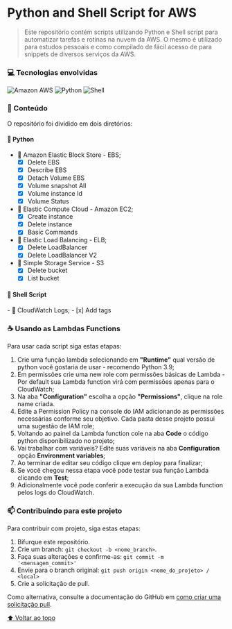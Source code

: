 <h1 id='title'> Python and Shell Script for AWS </h1>

> Este repositório contém scripts utilizando Python e Shell script para automatizar tarefas e rotinas na nuvem da AWS. O mesmo é utilizado para estudos pessoais e como compilado de fácil acesso de para snippets de diversos serviços da AWS.
 
<h3>💻 Tecnologias envolvidas</h3>

![Amazon AWS](https://img.shields.io/badge/Amazon_AWS-232F3E?style=for-the-badge&logo=amazon-aws&logoColor=white)
![Python](https://img.shields.io/badge/Python-3776AB?style=for-the-badge&logo=python&logoColor=white)
![Shell](https://img.shields.io/badge/Shell_Script-121011?style=for-the-badge&logo=gnu-bash&logoColor=white)


<h3> 📁 Conteúdo</h3>
O repositório foi dividido em dois diretórios:

<h4> 🐍 Python</h4>


- 📁 Amazon Elastic Block Store - EBS;
   - [x] Delete EBS
   - [x] Describe EBS
   - [x] Detach Volume EBS
   - [x] Volume snapshot All
   - [x] Volume instance Id
   - [x] Volume Status

- 📁 Elastic Compute Cloud - Amazon EC2; 
   - [x] Create instance
   - [x] Delete instance
   - [x] Basic Commands
- 📁 Elastic Load Balancing - ELB;
  - [x] Delete LoadBalancer
  - [x] Delete LoadBalancer V2
- 📁 Simple Storage Service - S3
  - [x] Delete bucket
  - [x] List bucket

<h4> 🐧 Shell Script</h4>
- 📁 CloudWatch Logs;
   - [x] Add tags
<!-- - 📁 Elastic Compute Cloud - Amazon EC2; 
   - [x] Create instance
   - [x] Delete instance
   - [x] Basic Commands
- 📁 Elastic Load Balancing - ELB;
  - [x] Delete LoadBalancer
  - [x] Delete LoadBalancer V2
- 📁 Simple Storage Service - S3
  - [x] Delete bucket
  - [x] List bucket🐧 -->

<h3> ☕ Usando as Lambdas Functions</h3>

Para usar cada script siga estas etapas:

 1. Crie uma função lambda selecionando em <b>"Runtime"</b> qual versão de python você gostaria de usar - recomendo Python 3.9;
 2. Em permissões crie uma new role com permissões básicas de Lambda - Por default sua Lambda function virá com permissões apenas para o CloudWatch;
 3. Na aba <b>"Configuration"</b> escolha a opção <b>"Permissions"</b>, clique na role name criada.
 4. Edite a Permission Policy na console do IAM adicionando as permissões necessárias conforme seu objetivo. Cada pasta desse projeto possui uma sugestão de IAM role;
 5. Voltando ao painel da Lambda function cole na aba <b>Code</b> o código python disponibilizado no projeto;
 6. Vai trabalhar com variáveis? Edite suas variáveis na aba <b>Configuration</b> opção <b>Environment variables</b>;
 7. Ao terminar de editar seu código clique em deploy para finalizar;
 8. Se você chegou nessa etapa você pode testar sua função Lambda clicando em <b>Test</b>;
 9. Adicionalmente você pode conferir a execução da sua Lambda function pelos logs do CloudWatch.


<h3> 📫 Contribuindo para este projeto</h3>
<!---Se o seu README for longo ou se você tiver algum processo ou etapas específicas que deseja que os contribuidores sigam, considere a criação de um arquivo CONTRIBUTING.md separado--->
Para contribuir com projeto, siga estas etapas:

1. Bifurque este repositório.
2. Crie um branch: `git checkout -b <nome_branch>`.
3. Faça suas alterações e confirme-as: `git commit -m '<mensagem_commit>'`
4. Envie para o branch original: `git push origin <nome_do_projeto> / <local>`
5. Crie a solicitação de pull.

Como alternativa, consulte a documentação do GitHub em [como criar uma solicitação pull](https://help.github.com/en/github/collaborating-with-issues-and-pull-requests/creating-a-pull-request).

[⬆ Voltar ao topo](#title)<br>